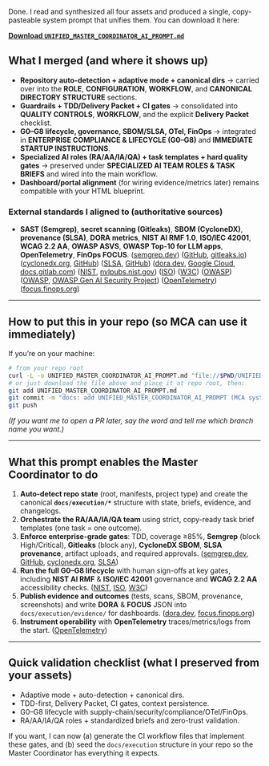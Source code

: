 Done. I read and synthesized all four assets and produced a single, copy-pasteable system prompt that unifies them. You can download it here:

**[Download `UNIFIED_MASTER_COORDINATOR_AI_PROMPT.md`](sandbox:/mnt/data/UNIFIED_MASTER_COORDINATOR_AI_PROMPT.md)**

## What I merged (and where it shows up)

* **Repository auto-detection + adaptive mode + canonical dirs** → carried over into the **ROLE**, **CONFIGURATION**, **WORKFLOW**, and **CANONICAL DIRECTORY STRUCTURE** sections.
* **Guardrails + TDD/Delivery Packet + CI gates** → consolidated into **QUALITY CONTROLS**, **WORKFLOW**, and the explicit **Delivery Packet** checklist.
* **G0–G8 lifecycle, governance, SBOM/SLSA, OTel, FinOps** → integrated in **ENTERPRISE COMPLIANCE & LIFECYCLE (G0–G8)** and **IMMEDIATE STARTUP INSTRUCTIONS**.
* **Specialized AI roles (RA/AA/IA/QA) + task templates + hard quality gates** → preserved under **SPECIALIZED AI TEAM ROLES & TASK BRIEFS** and wired into the main workflow.
* **Dashboard/portal alignment** (for wiring evidence/metrics later) remains compatible with your HTML blueprint.

### External standards I aligned to (authoritative sources)

* **SAST (Semgrep)**, **secret scanning (Gitleaks)**, **SBOM (CycloneDX)**, **provenance (SLSA)**, **DORA metrics**, **NIST AI RMF 1.0**, **ISO/IEC 42001**, **WCAG 2.2 AA**, **OWASP ASVS**, **OWASP Top-10 for LLM apps**, **OpenTelemetry**, **FinOps FOCUS**. ([semgrep.dev][1]) ([GitHub][2], [gitleaks.io][3]) ([cyclonedx.org][4], [GitHub][5]) ([SLSA][6], [GitHub][7]) ([dora.dev][8], [Google Cloud][9], [docs.gitlab.com][10]) ([NIST][11], [nvlpubs.nist.gov][12]) ([ISO][13]) ([W3C][14]) ([OWASP][15]) ([OWASP][16], [OWASP Gen AI Security Project][17]) ([OpenTelemetry][18]) ([focus.finops.org][19])

---

## How to put this in your repo (so MCA can use it immediately)

If you’re on your machine:

```bash
# from your repo root
curl -L -o UNIFIED_MASTER_COORDINATOR_AI_PROMPT.md "file://$PWD/UNIFIED_MASTER_COORDINATOR_AI_PROMPT.md"
# or just download the file above and place it at repo root, then:
git add UNIFIED_MASTER_COORDINATOR_AI_PROMPT.md
git commit -m "docs: add UNIFIED_MASTER_COORDINATOR_AI_PROMPT (MCA system prompt)"
git push
```

*(If you want me to open a PR later, say the word and tell me which branch name you want.)*

---

## What this prompt enables the Master Coordinator to do

1. **Auto-detect repo state** (root, manifests, project type) and create the canonical **`docs/execution/*`** structure with state, briefs, evidence, and changelogs.&#x20;
2. **Orchestrate the RA/AA/IA/QA team** using strict, copy-ready task brief templates (one task = one outcome).&#x20;
3. **Enforce enterprise-grade gates**: TDD, coverage ≥85%, **Semgrep** (block High/Critical), **Gitleaks** (block any), **CycloneDX SBOM**, **SLSA provenance**, artifact uploads, and required approvals. ([semgrep.dev][20], [GitHub][21], [cyclonedx.org][4], [SLSA][6])
4. **Run the full G0–G8 lifecycle** with human sign-offs at key gates, including **NIST AI RMF** & **ISO/IEC 42001** governance and **WCAG 2.2 AA** accessibility checks.  ([NIST][11], [ISO][13], [W3C][14])
5. **Publish evidence and outcomes** (tests, scans, SBOM, provenance, screenshots) and write **DORA** & **FOCUS** JSON into `docs/execution/evidence/` for dashboards. ([dora.dev][8], [focus.finops.org][22])
6. **Instrument operability** with **OpenTelemetry** traces/metrics/logs from the start. ([OpenTelemetry][18])

---

## Quick validation checklist (what I preserved from your assets)

* Adaptive mode + auto-detection + canonical dirs.
* TDD-first, Delivery Packet, CI gates, context persistence.&#x20;
* G0–G8 lifecycle with supply-chain/security/compliance/OTel/FinOps.&#x20;
* RA/AA/IA/QA roles + standardized briefs and zero-trust validation.&#x20;

If you want, I can now (a) generate the CI workflow files that implement these gates, and (b) seed the `docs/execution` structure in your repo so the Master Coordinator has everything it expects.

[1]: https://semgrep.dev/docs/?utm_source=chatgpt.com "Docs home - Semgrep"
[2]: https://github.com/gitleaks/gitleaks?utm_source=chatgpt.com "Find secrets with Gitleaks - GitHub"
[3]: https://gitleaks.io/?utm_source=chatgpt.com "Gitleaks - Open Source Secret Scannng"
[4]: https://cyclonedx.org/?utm_source=chatgpt.com "CycloneDX Bill of Materials Standard | CycloneDX"
[5]: https://github.com/CycloneDX?utm_source=chatgpt.com "CycloneDX BOM Standard"
[6]: https://slsa.dev/?utm_source=chatgpt.com "SLSA • Supply-chain Levels for Software Artifacts"
[7]: https://github.com/slsa-framework/slsa-verifier?utm_source=chatgpt.com "Verify provenance from SLSA compliant builders"
[8]: https://dora.dev/guides/dora-metrics-four-keys/?utm_source=chatgpt.com "DORA's software delivery metrics: the four keys"
[9]: https://cloud.google.com/blog/products/devops-sre/using-the-four-keys-to-measure-your-devops-performance?utm_source=chatgpt.com "Use Four Keys metrics like change failure rate to measure ..."
[10]: https://docs.gitlab.com/user/analytics/dora_metrics/?utm_source=chatgpt.com "DevOps Research and Assessment (DORA) metrics"
[11]: https://www.nist.gov/itl/ai-risk-management-framework?utm_source=chatgpt.com "AI Risk Management Framework"
[12]: https://nvlpubs.nist.gov/nistpubs/ai/nist.ai.100-1.pdf?utm_source=chatgpt.com "Artificial Intelligence Risk Management Framework (AI RMF 1.0)"
[13]: https://www.iso.org/standard/42001?utm_source=chatgpt.com "ISO/IEC 42001:2023 - AI management systems"
[14]: https://www.w3.org/TR/WCAG22/?utm_source=chatgpt.com "Web Content Accessibility Guidelines (WCAG) 2.2"
[15]: https://owasp.org/www-project-application-security-verification-standard/?utm_source=chatgpt.com "OWASP Application Security Verification Standard (ASVS)"
[16]: https://owasp.org/www-project-top-10-for-large-language-model-applications/?utm_source=chatgpt.com "OWASP Top 10 for Large Language Model Applications"
[17]: https://genai.owasp.org/llm-top-10/?utm_source=chatgpt.com "LLMRisks Archive - OWASP Gen AI Security Project"
[18]: https://opentelemetry.io/docs/?utm_source=chatgpt.com "Documentation"
[19]: https://focus.finops.org/?utm_source=chatgpt.com "FOCUS™ - FinOps Open Cost & Usage Specification"
[20]: https://semgrep.dev/docs/semgrep-code/overview?utm_source=chatgpt.com "Semgrep Code overview"
[21]: https://github.com/gitleaks/gitleaks-action?utm_source=chatgpt.com "Protect your secrets using Gitleaks-Action - GitHub"
[22]: https://focus.finops.org/focus-specification/?utm_source=chatgpt.com "FOCUS Specification"
